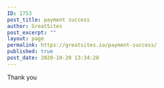 ```yaml
---
ID: 1753
post_title: payment success
author: GreatSites
post_excerpt: ""
layout: page
permalink: https://greatsites.io/payment-success/
published: true
post_date: 2020-10-20 13:34:28
---
```

<!-- wp:paragraph -->
<p>Thank you</p>
<!-- /wp:paragraph -->